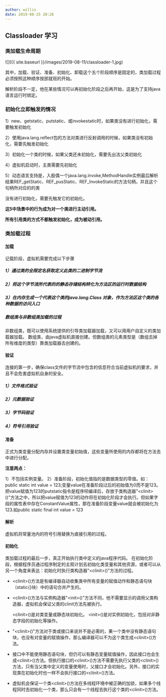 ```yaml
---
author: willis
date: 2019-08-25 20:26
---
```

## Classloader 学习

### 类加载生命周期

![]({{ site.baseurl }}/images/2019-08-11/classloader-1.jpg)

其中，加载、验证、准备、初始化、卸载这个五个阶段顺序是固定的，类加载过程必须按照这种顺序按部就班的开始。

解析阶段不一定，他在某些情况可以再初始化阶段之后再开始，这是为了支持java语言运行时绑定。

### 初始化立即触发的情况

1）new、getstatic、putstatic、或invokestatic时，如果类没有进行初始化，需要触发初始化

2）使用java.lang.reflect包的方法对类进行反射调用的时候，如果类没有初始化，需要先触发初始化

3）初始化一个类的时候，如果父类还未初始化，需要先出法父类初始化

4）虚拟机启动时，主类需要先初始化

5）动态语言支持是，入股偶一个java.lang.invoke,MethodHandle实例最后解析结果REF_getStatic、REF_pusStatic、REF_InvokeStatic的方法句柄，并且这个句柄所对应的的类

没有进行初始化，需要先触发它的初始化。



**这5中场景中的行为成为对一个类进行主动引用。**

**所有引用类的方式不都触发初始化，成为被动引用。**

### 类加载过程
#### 加载

记载阶段，虚拟机需要完成以下步骤
##### 1）通过类的全限定名获取定义此类的二进制字节流
##### 2）将这个字节流所代表的的静态存储结构转化为方法区的运行时数据结构
##### 3）在内存生成一个代表这个类的java.lang.Class 对象，作为方法区这个类的各种数据的访问入口

##### 数组类与非数组类加载的过程
非数组类，既可以使用系统提供的引导类加载器加载，又可以用用户自定义的类加载器加载。
数组类，由java虚拟机直接创建。但数组类的元素类型是（数组去掉所有维度的类型）靠类加载器去创建的。


#### 验证
连接的第一步，确保class文件的字节流中包含的信息符合当前虚拟机的要求，并且不会危害虚拟机自身的安全。
##### 1）文件格式验证
##### 2）元数据验证
##### 3）字节码验证
##### 4）符号引用验证

#### 准备
正式为类变量分配内存并设置类变量初始值，这些变量所使用的内存都将在方法去中进行分配。

**注意两点：**

1）不包括实例变量。
2）准备阶段，初始化值指的是数据类型的零值。如：public static int value = 123;变量value在准备阶段过后的初始值为0而不是123。把value赋值为123的putstatic指令是程序呗编译后，存放于类构造器"&lt;clinit&gt;()"方法之中，所以把value赋值为123的动作将在初始化阶段才会执行。但如果字段的属性表中存在ConstantValue属性，那在准备阶段变量value就会被初始化为123.如public static final int value = 123

####  解析
虚拟机将常量池内的符号引用替换为直接引用的过程。

#### 初始化
类加载过程的最后一步，真正开始执行类中定义的java程序代码。
在初始化阶段，根据程序员通过程序制定的主观计划去初始化类变量和其他资源，或者可以从另一个角度来表达：初始化时执行类构造器"&lt;clinit&gt;()"方法的过程。

- &lt;clinit&gt;()方法是有编译器自动收集类中所有变量的赋值动作和静态语句块（static{}块）中的语句合并产生的。
- &lt;clinit&gt;()方法与实例构造器"&lt;init&gt;()"方法不同，他不需要显示的调用父类构造器，虚拟机会保证父类的clinit方法先被执行。

    &lt;clinit&gt;()是对类变量或静态块初始化。
    &lt;init&gt;()是对实例初始化，包括对非静态字段的初始化等操作。

- "&lt;clinit&gt;()"方法对于类或接口来说并不是必需的，果一个类中没有静态语句块，也没有对变量的赋值操作，那么编译器可以不为这个类生成&lt;clinit&gt;()方法。
- 接口中不能使用静态语句块，但仍可以有静态变量赋值操作，因此接口也会生成&lt;clinit&gt;()方法。但执行接口的&lt;clinit&gt;()方法不需要先执行父类的&lt;clinit&gt;()方法，只有当父类中定义的变量使用时，父接口才会初始化。另外，接口的实现类在初始化时也一样不会执行接口的&lt;clinit&gt;()方法。
- 虚拟机会保证一个类&lt;clinit&gt;()方法在多线程环境中被正确的加锁，如果多个线程同时去初始化一个类，那么只会有一个线程去执行这个类的&lt;clinit&gt;()方法。

